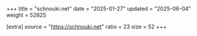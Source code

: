 +++
title = "schnouki.net"
date = "2025-01-27"
updated = "2025-06-04"
weight = 52825

[extra]
source = "https://schnouki.net"
ratio = 23
size = 52
+++
